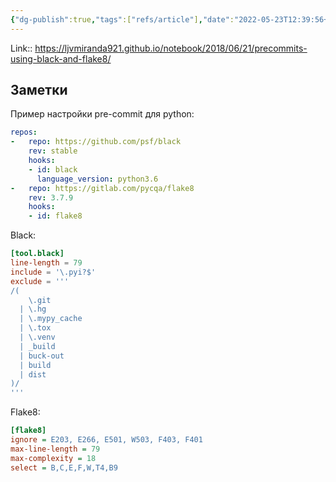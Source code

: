 ```yaml
---
{"dg-publish":true,"tags":["refs/article"],"date":"2022-05-23T12:39:56+03:00","modified_at":"2022-05-23T12:41:25+03:00","permalink":"/refs/202205231239/","dgHomeLink":false,"dgPassFrontmatter":true}
---
```



Link:: https://ljvmiranda921.github.io/notebook/2018/06/21/precommits-using-black-and-flake8/


## Заметки

Пример настройки pre-commit для python:
```yaml
repos:
-   repo: https://github.com/psf/black
    rev: stable
    hooks:
    - id: black
      language_version: python3.6
-   repo: https://gitlab.com/pycqa/flake8
    rev: 3.7.9
    hooks:
    - id: flake8
```

Black:
```toml
[tool.black]
line-length = 79
include = '\.pyi?$'
exclude = '''
/(
    \.git
  | \.hg
  | \.mypy_cache
  | \.tox
  | \.venv
  | _build
  | buck-out
  | build
  | dist
)/
'''
```

Flake8:
```ini
[flake8]
ignore = E203, E266, E501, W503, F403, F401
max-line-length = 79
max-complexity = 18
select = B,C,E,F,W,T4,B9
```
